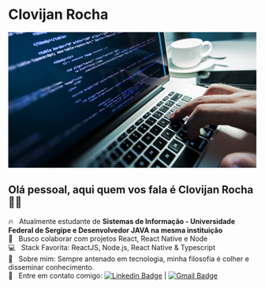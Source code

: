 # Clovijan Rocha
<img width="auto" src="https://github.com/Clovijan/Clovijan/blob/master/GithubImg.jpg">

## Olá pessoal, aqui quem vos fala é Clovijan Rocha 👍🏿

 :fire: &nbsp; Atualmente estudante de  **Sistemas de Informação - Universidade Federal de Sergipe e Desenvolvedor JAVA na mesma instituição**  
 <br/> :purple_heart: &nbsp; Busco colaborar com projetos React, React Native e Node
 <br/> :computer: &nbsp; Stack Favorita: ReactJS, Node.js, React Native & Typescript
 <br/> 💬  &nbsp; Sobre mim: Sempre antenado em tecnologia, minha filosofia é colher e disseminar conhecimento.
 <br/> :email: &nbsp; Entre em contato comigo: [![Linkedin Badge](https://img.shields.io/badge/-ClovijanRocha-blue?style=flat-square&logo=Linkedin&logoColor=white&link=https://www.linkedin.com/in/clovijan-rocha-b468071b1/)](https://www.linkedin.com/in/clovijan-rocha-b468071b1/) 
| 
[![Gmail Badge](https://img.shields.io/badge/-clovijan@gmail.com-c14438?style=flat-square&logo=Gmail&logoColor=white&link=mailto:clovijan@gmail.com)](mailto:clovijan@gmail.com)

